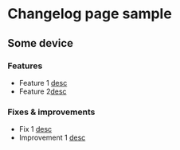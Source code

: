 # Changelog page sample

## Some device
### Features
* Feature 1 [desc](http://http://nowhere.com/)
* Feature 2[desc](http://http://nowhere.com/)

### Fixes & improvements
* Fix 1 [desc](http://http://nowhere.com/)
* Improvement 1 [desc](http://http://nowhere.com/)

